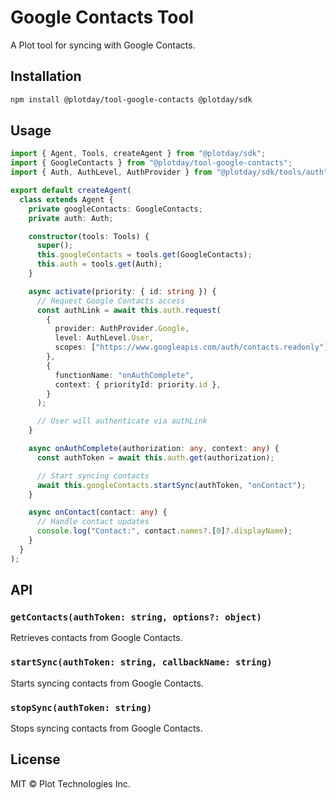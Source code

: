 # Google Contacts Tool

A Plot tool for syncing with Google Contacts.

## Installation

```bash
npm install @plotday/tool-google-contacts @plotday/sdk
```

## Usage

```typescript
import { Agent, Tools, createAgent } from "@plotday/sdk";
import { GoogleContacts } from "@plotday/tool-google-contacts";
import { Auth, AuthLevel, AuthProvider } from "@plotday/sdk/tools/auth";

export default createAgent(
  class extends Agent {
    private googleContacts: GoogleContacts;
    private auth: Auth;

    constructor(tools: Tools) {
      super();
      this.googleContacts = tools.get(GoogleContacts);
      this.auth = tools.get(Auth);
    }

    async activate(priority: { id: string }) {
      // Request Google Contacts access
      const authLink = await this.auth.request(
        {
          provider: AuthProvider.Google,
          level: AuthLevel.User,
          scopes: ["https://www.googleapis.com/auth/contacts.readonly"],
        },
        {
          functionName: "onAuthComplete",
          context: { priorityId: priority.id },
        }
      );

      // User will authenticate via authLink
    }

    async onAuthComplete(authorization: any, context: any) {
      const authToken = await this.auth.get(authorization);

      // Start syncing contacts
      await this.googleContacts.startSync(authToken, "onContact");
    }

    async onContact(contact: any) {
      // Handle contact updates
      console.log("Contact:", contact.names?.[0]?.displayName);
    }
  }
);
```

## API

### `getContacts(authToken: string, options?: object)`

Retrieves contacts from Google Contacts.

### `startSync(authToken: string, callbackName: string)`

Starts syncing contacts from Google Contacts.

### `stopSync(authToken: string)`

Stops syncing contacts from Google Contacts.

## License

MIT © Plot Technologies Inc.

